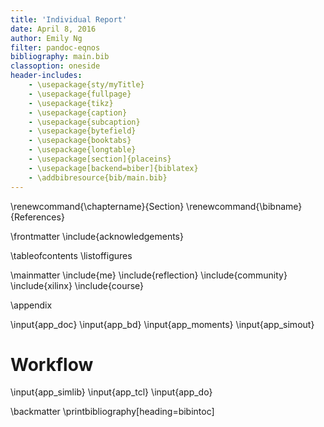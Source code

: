 ```yaml
---
title: 'Individual Report'
date: April 8, 2016
author: Emily Ng
filter: pandoc-eqnos
bibliography: main.bib
classoption: oneside
header-includes:
    - \usepackage{sty/myTitle}
    - \usepackage{fullpage}
    - \usepackage{tikz}
    - \usepackage{caption}
    - \usepackage{subcaption}
    - \usepackage{bytefield}
    - \usepackage{booktabs}
    - \usepackage{longtable}
    - \usepackage[section]{placeins}
    - \usepackage[backend=biber]{biblatex}
    - \addbibresource{bib/main.bib}
---
```


\renewcommand{\chaptername}{Section}
\renewcommand{\bibname}{References}

\frontmatter
\include{acknowledgements}

\tableofcontents
\listoffigures

\mainmatter
\include{me}
\include{reflection}
\include{community}
\include{xilinx}
\include{course}

\appendix

\input{app_doc}
\input{app_bd}
\input{app_moments}
\input{app_simout}

# Workflow
\input{app_simlib}
\input{app_tcl}
\input{app_do}

<!--
# Schematics
\includegraphics{schematics/cc.pdf}
\includegraphics{schematics/moment_generator.pdf}
\includegraphics{schematics/sobel.pdf}
\includegraphics{schematics/top.pdf}
-->

\backmatter
\printbibliography[heading=bibintoc]
